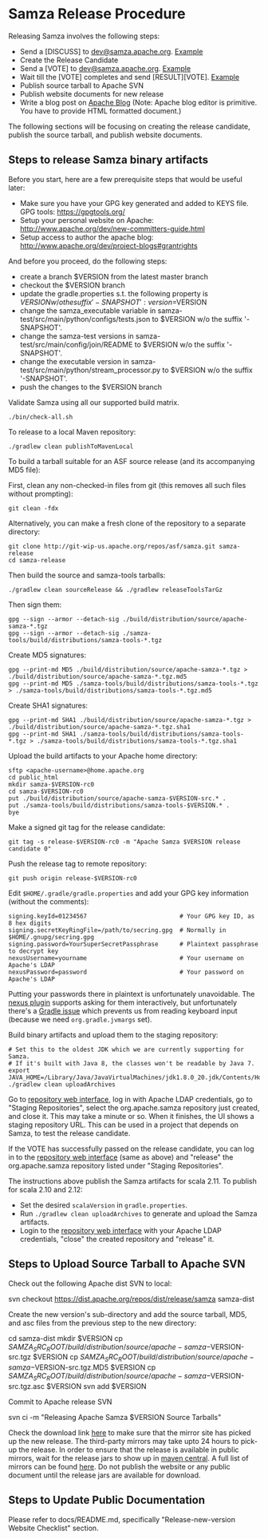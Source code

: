# Samza Release Procedure

Releasing Samza involves the following steps:

* Send a [DISCUSS] to dev@samza.apache.org. [Example](http://mail-archives.apache.org/mod_mbox/samza-dev/201503.mbox/%3CCABYbY7dsYAQo4_6qBvmUSOF37%2BUfsHRQ3dKOJV1qHJUTetKdAA%40mail.gmail.com%3E)
* Create the Release Candidate
* Send a [VOTE] to dev@samza.apache.org. [Example](http://mail-archives.apache.org/mod_mbox/samza-dev/201503.mbox/%3CCAOErhNQsehZ8iEXsP5saKgr9qjD%3DART7-2OCWJcCbXJko9FV4A%40mail.gmail.com%3E)
* Wait till the [VOTE] completes and send [RESULT][VOTE]. [Example](http://mail-archives.apache.org/mod_mbox/samza-dev/201412.mbox/%3CCADiKvVuAkgiR7-0VBYccez96xtfV6edavdy7xc%3Drg9GCftaEsg%40mail.gmail.com%3E)
* Publish source tarball to Apache SVN
* Publish website documents for new release
* Write a blog post on [Apache Blog](https://blogs.apache.org/samza/) (Note: Apache blog editor is primitive. You have to provide HTML formatted document.)

The following sections will be focusing on creating the release candidate, publish the source tarball, and publish website documents.

## Steps to release Samza binary artifacts

Before you start, here are a few prerequisite steps that would be useful later:

   * Make sure you have your GPG key generated and added to KEYS file. GPG tools: https://gpgtools.org/
   * Setup your personal website on Apache: http://www.apache.org/dev/new-committers-guide.html
   * Setup access to author the apache blog: http://www.apache.org/dev/project-blogs#grantrights

And before you proceed, do the following steps:

   * create a branch $VERSION from the latest master branch
   * checkout the $VERSION branch
   * update the gradle.properties s.t. the following property is $VERSION w/o the suffix '-SNAPSHOT':
      version=$VERSION
   * change the samza_executable variable in samza-test/src/main/python/configs/tests.json to $VERSION w/o the suffix '-SNAPSHOT'. 
   * change the samza-test versions in samza-test/src/main/config/join/README to $VERSION w/o the suffix '-SNAPSHOT'.
   * change the executable version in samza-test/src/main/python/stream_processor.py to $VERSION w/o the suffix '-SNAPSHOT'.
   * push the changes to the $VERSION branch

Validate Samza using all our supported build matrix.

    ./bin/check-all.sh

To release to a local Maven repository:

    ./gradlew clean publishToMavenLocal

To build a tarball suitable for an ASF source release (and its accompanying MD5 file):

First, clean any non-checked-in files from git (this removes all such files without prompting):

    git clean -fdx

Alternatively, you can make a fresh clone of the repository to a separate directory:

    git clone http://git-wip-us.apache.org/repos/asf/samza.git samza-release
    cd samza-release

Then build the source and samza-tools tarballs:

    ./gradlew clean sourceRelease && ./gradlew releaseToolsTarGz

Then sign them:

    gpg --sign --armor --detach-sig ./build/distribution/source/apache-samza-*.tgz
    gpg --sign --armor --detach-sig ./samza-tools/build/distributions/samza-tools-*.tgz

Create MD5 signatures:

    gpg --print-md MD5 ./build/distribution/source/apache-samza-*.tgz > ./build/distribution/source/apache-samza-*.tgz.md5
    gpg --print-md MD5 ./samza-tools/build/distributions/samza-tools-*.tgz > ./samza-tools/build/distributions/samza-tools-*.tgz.md5

Create SHA1 signatures:

    gpg --print-md SHA1 ./build/distribution/source/apache-samza-*.tgz > ./build/distribution/source/apache-samza-*.tgz.sha1
    gpg --print-md SHA1 ./samza-tools/build/distributions/samza-tools-*.tgz > ./samza-tools/build/distributions/samza-tools-*.tgz.sha1

Upload the build artifacts to your Apache home directory:

    sftp <apache-username>@home.apache.org
    cd public_html
    mkdir samza-$VERSION-rc0
    cd samza-$VERSION-rc0
    put ./build/distribution/source/apache-samza-$VERSION-src.* .
    put ./samza-tools/build/distributions/samza-tools-$VERSION.* .
    bye

Make a signed git tag for the release candidate:

    git tag -s release-$VERSION-rc0 -m "Apache Samza $VERSION release candidate 0"

Push the release tag to remote repository:

    git push origin release-$VERSION-rc0

Edit `$HOME/.gradle/gradle.properties` and add your GPG key information (without the comments):

    signing.keyId=01234567                          # Your GPG key ID, as 8 hex digits
    signing.secretKeyRingFile=/path/to/secring.gpg  # Normally in $HOME/.gnupg/secring.gpg
    signing.password=YourSuperSecretPassphrase      # Plaintext passphrase to decrypt key
    nexusUsername=yourname                          # Your username on Apache's LDAP
    nexusPassword=password                          # Your password on Apache's LDAP

Putting your passwords there in plaintext is unfortunately unavoidable. The
[nexus plugin](https://github.com/bmuschko/gradle-nexus-plugin) supports asking
for them interactively, but unfortunately there's a
[Gradle issue](http://issues.gradle.org/browse/GRADLE-2357) which prevents us
from reading keyboard input (because we need `org.gradle.jvmargs` set).

Build binary artifacts and upload them to the staging repository:

    # Set this to the oldest JDK which we are currently supporting for Samza.
    # If it's built with Java 8, the classes won't be readable by Java 7.
    export JAVA_HOME=/Library/Java/JavaVirtualMachines/jdk1.8.0_20.jdk/Contents/Home
    ./gradlew clean uploadArchives

Go to [repository web interface](https://repository.apache.org/), log in with
Apache LDAP credentials, go to "Staging Repositories", select the org.apache.samza
repository just created, and close it. This may take a minute or so. When it
finishes, the UI shows a staging repository URL. This can be used in a project
that depends on Samza, to test the release candidate.


If the VOTE has successfully passed on the release candidate, you can log in to the 
[repository web interface](https://repository.apache.org) (same as above) and "release" 
the org.apache.samza repository listed under "Staging Repositories".

The instructions above publish the Samza artifacts for scala 2.11. To publish for scala 2.10 and 2.12:

* Set the desired `scalaVersion` in `gradle.properties`.
* Run `./gradlew clean uploadArchives` to generate and upload the Samza artifacts.
* Login to the [repository web interface](https://repository.apache.org/) with your Apache LDAP 
credentials, "close" the created repository and "release" it.

## Steps to Upload Source Tarball to Apache SVN

Check out the following Apache dist SVN to local:

   svn checkout https://dist.apache.org/repos/dist/release/samza samza-dist

Create the new version's sub-directory and add the source tarball, MD5, and asc files from the 
previous step to the new directory:

   cd samza-dist
   mkdir $VERSION
   cp ${SAMZA_SRC_ROOT}/build/distribution/source/apache-samza-$VERSION-src.tgz $VERSION
   cp ${SAMZA_SRC_ROOT}/build/distribution/source/apache-samza-$VERSION-src.tgz.MD5 $VERSION
   cp ${SAMZA_SRC_ROOT}/build/distribution/source/apache-samza-$VERSION-src.tgz.asc $VERSION
   svn add $VERSION

Commit to Apache release SVN

   svn ci -m "Releasing Apache Samza $VERSION Source Tarballs"

Check the download link [here](http://www-us.apache.org/dist/samza/) to make sure that the mirror
site has picked up the new release. The third-party mirrors may take upto 24 hours to pick-up the release. 
In order to ensure that the release is available in public mirrors, wait for the release jars 
to show up in [maven central](http://search.maven.org/#search%7Cga%7C1%7Csamza). A full list of mirrors can be found [here](http://www.apache.org/dyn/closer.cgi).
Do not publish the website or any public document until the release jars are available for download.

## Steps to Update Public Documentation

Please refer to docs/README.md, specifically "Release-new-version Website Checklist" section. 
